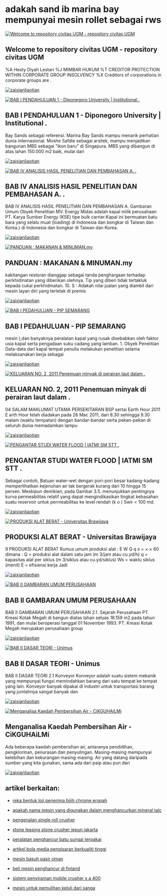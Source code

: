 # adakah sand ib marina bay mempunyai mesin rollet sebagai rws
<a href="https://mnn.zoosnet.net/LR/Chatpre.aspx?id=MNN94995150&p=https://topgrinding.com/" target="_blank">![Welcome to repository civitas UGM - repository civitas UGM](https://github.com/technlg/images/blob/main/28.jpg)</a>
## Welcome to repository civitas UGM - repository civitas UGM
%A Hesty Diyah Lestari %J MIMBAR HUKUM %T CREDITOR PROTECTION WITHIN CORPORATE GROUP INSOLVENCY %X Creditors of corporations in corporate groups are .
<a href="https://mnn.zoosnet.net/LR/Chatpre.aspx?id=MNN94995150&p=https://topgrinding.com/" target="_blank"><img src="https://github.com/technlg/images/raw/main/chat11.jpg" alt="zaixianliaotian"/></a><a href="//whatsapp.shibangsoft.com/WhatsApp.php" ><img src="https://github.com/technlg/images/raw/main/chat11.png" alt=""></a>
<a href="https://mnn.zoosnet.net/LR/Chatpre.aspx?id=MNN94995150&p=https://topgrinding.com/" target="_blank">![BAB I PENDAHULUAN 1 - Diponegoro University | Institutional .](https://github.com/technlg/images/blob/main/16.jpg)</a>
## BAB I PENDAHULUAN 1 - Diponegoro University | Institutional .
Bay Sands sebagai referensi. Marina Bay Sands mampu menarik perhatian dunia internasional. Moshe Safdie sebagai arsitek, mampu menjadikan bangunan MBS sebagai "ikon baru" di Singapura. MBS yang dibangun di atas lahan 150.000 m2 baik, mulai dari 
<a href="https://mnn.zoosnet.net/LR/Chatpre.aspx?id=MNN94995150&p=https://topgrinding.com/" target="_blank"><img src="https://github.com/technlg/images/raw/main/chat11.jpg" alt="zaixianliaotian"/></a><a href="//whatsapp.shibangsoft.com/WhatsApp.php" ><img src="https://github.com/technlg/images/raw/main/chat11.png" alt=""></a>
<a href="https://mnn.zoosnet.net/LR/Chatpre.aspx?id=MNN94995150&p=https://topgrinding.com/" target="_blank">![BAB IV ANALISIS HASIL PENELITIAN DAN PEMBAHASAN A. .](https://github.com/technlg/images/blob/main/39.jpg)</a>
## BAB IV ANALISIS HASIL PENELITIAN DAN PEMBAHASAN A. .
BAB IV ANALISIS HASIL PENELITIAN DAN PEMBAHASAN A. Gambaran Umum Obyek Penelitian MV. Energy Midas adalah kapal milik perusahaan PT. Karya Sumber Energy (KSE) tipe bulk carrier.Kapal ini bermuatan batu bara yang selalu muat (loading) di Indonesia dan bongkar di Taiwan dan Korea.) di Indonesia dan bongkar di Taiwan dan Korea.
<a href="https://mnn.zoosnet.net/LR/Chatpre.aspx?id=MNN94995150&p=https://topgrinding.com/" target="_blank"><img src="https://github.com/technlg/images/raw/main/chat11.jpg" alt="zaixianliaotian"/></a><a href="//whatsapp.shibangsoft.com/WhatsApp.php" ><img src="https://github.com/technlg/images/raw/main/chat11.png" alt=""></a>
<a href="https://mnn.zoosnet.net/LR/Chatpre.aspx?id=MNN94995150&p=https://topgrinding.com/" target="_blank">![PANDUAN : MAKANAN & MINUMAN.my](https://github.com/technlg/images/blob/main/48.jpg)</a>
## PANDUAN : MAKANAN & MINUMAN.my
kakitangan restoran dianggap sebagai tanda penghargaan terhadap perkhidmatan yang diberikan olehnya. Tip yang diberi tidak tertakluk kepada cukai perkhidmatan. 10. S : Adakah nilai jualan yang diambil dari mesin layan diri yang terletak di premis
<a href="https://mnn.zoosnet.net/LR/Chatpre.aspx?id=MNN94995150&p=https://topgrinding.com/" target="_blank"><img src="https://github.com/technlg/images/raw/main/chat11.jpg" alt="zaixianliaotian"/></a><a href="//whatsapp.shibangsoft.com/WhatsApp.php" ><img src="https://github.com/technlg/images/raw/main/chat11.png" alt=""></a>
<a href="https://mnn.zoosnet.net/LR/Chatpre.aspx?id=MNN94995150&p=https://topgrinding.com/" target="_blank">![BAB I PEDAHULUAN - PIP SEMARANG](https://github.com/technlg/images/blob/main/3.jpg)</a>
## BAB I PEDAHULUAN - PIP SEMARANG
mesin ),dan banyaknya peralatan kapal yang rusak disebabkan oleh faktor usia kapal serta pengadaan suku cadang yang lamban. 1. Obyek Penelitian Data-data dari kapal tempat penulis melakukan penelitian selama melaksanakan kerja sebagai
<a href="https://mnn.zoosnet.net/LR/Chatpre.aspx?id=MNN94995150&p=https://topgrinding.com/" target="_blank"><img src="https://github.com/technlg/images/raw/main/chat11.jpg" alt="zaixianliaotian"/></a><a href="//whatsapp.shibangsoft.com/WhatsApp.php" ><img src="https://github.com/technlg/images/raw/main/chat11.png" alt=""></a>
<a href="https://mnn.zoosnet.net/LR/Chatpre.aspx?id=MNN94995150&p=https://topgrinding.com/" target="_blank">![KELUARAN NO. 2, 2011 Penemuan minyak di perairan laut dalam .](https://github.com/technlg/images/blob/main/38.jpg)</a>
## KELUARAN NO. 2, 2011 Penemuan minyak di perairan laut dalam .
04 SALAM MAKLUMAT UTAMA PERSEKITARAN BSP sertai Earth Hour 2011 E arth Hour telah diadakan pada 26 Mac 2011, dari 8.30 sehingga 9.30 malam (waktu tempatan) dengan bandar-bandar serta pekan-pekan di seluruh dunia memadamkan lampu
<a href="https://mnn.zoosnet.net/LR/Chatpre.aspx?id=MNN94995150&p=https://topgrinding.com/" target="_blank"><img src="https://github.com/technlg/images/raw/main/chat11.jpg" alt="zaixianliaotian"/></a><a href="//whatsapp.shibangsoft.com/WhatsApp.php" ><img src="https://github.com/technlg/images/raw/main/chat11.png" alt=""></a>
<a href="https://mnn.zoosnet.net/LR/Chatpre.aspx?id=MNN94995150&p=https://topgrinding.com/" target="_blank">![PENGANTAR STUDI WATER FLOOD | IATMI SM STT .](https://github.com/technlg/images/blob/main/56.jpg)</a>
## PENGANTAR STUDI WATER FLOOD | IATMI SM STT .
Sebagai contoh, Batuan water-wet dengan pori-pori besar kadang-kadang memperlihatkan kejenuhan air tak bergerak kurang dari 10 hingga 15 persen. Meskipun demikian, pada Gambar 3.5. menunjukkan pentingnya kurva permeabilitas relatif yang dapat mengindikasikan tingkat kebasahan suatu reservoir untuk permeabilitas ke level rendah (k o ) Swir < 100 md.
<a href="https://mnn.zoosnet.net/LR/Chatpre.aspx?id=MNN94995150&p=https://topgrinding.com/" target="_blank"><img src="https://github.com/technlg/images/raw/main/chat11.jpg" alt="zaixianliaotian"/></a><a href="//whatsapp.shibangsoft.com/WhatsApp.php" ><img src="https://github.com/technlg/images/raw/main/chat11.png" alt=""></a>
<a href="https://mnn.zoosnet.net/LR/Chatpre.aspx?id=MNN94995150&p=https://topgrinding.com/" target="_blank">![PRODUKSI ALAT BERAT - Universitas Brawijaya](https://github.com/technlg/images/blob/main/33.jpg)</a>
## PRODUKSI ALAT BERAT - Universitas Brawijaya
9 PRODUKSI ALAT BERAT Rumus umum produksi alat : E W Q q s = × × 60 dimana : Q = produksi alat dalam satu jam (m 3/jam atau cu.yd/h) q = kapasitas alat per siklus (m 3/siklus atau cu.yd/siklus) Ws = waktu siklus (menit) E = efisiensi kerja Jadi
<a href="https://mnn.zoosnet.net/LR/Chatpre.aspx?id=MNN94995150&p=https://topgrinding.com/" target="_blank"><img src="https://github.com/technlg/images/raw/main/chat11.jpg" alt="zaixianliaotian"/></a><a href="//whatsapp.shibangsoft.com/WhatsApp.php" ><img src="https://github.com/technlg/images/raw/main/chat11.png" alt=""></a>
<a href="https://mnn.zoosnet.net/LR/Chatpre.aspx?id=MNN94995150&p=https://topgrinding.com/" target="_blank">![BAB II GAMBARAN UMUM PERUSAHAAN](https://github.com/technlg/images/blob/main/66.jpg)</a>
## BAB II GAMBARAN UMUM PERUSAHAAN
BAB II GAMBARAN UMUM PERUSAHAAN 2.1. Sejarah Perusahaan PT. Kreasi Kotak Megah di bangun diatas lahan seluas 18.159 m2 pada tahun 1991, dan mulai beroperasi tanggal 01 November 1993. PT. Kreasi Kotak Megah merupakan perusahaan group
<a href="https://mnn.zoosnet.net/LR/Chatpre.aspx?id=MNN94995150&p=https://topgrinding.com/" target="_blank"><img src="https://github.com/technlg/images/raw/main/chat11.jpg" alt="zaixianliaotian"/></a><a href="//whatsapp.shibangsoft.com/WhatsApp.php" ><img src="https://github.com/technlg/images/raw/main/chat11.png" alt=""></a>
<a href="https://mnn.zoosnet.net/LR/Chatpre.aspx?id=MNN94995150&p=https://topgrinding.com/" target="_blank">![BAB II DASAR TEORI - Unimus](https://github.com/technlg/images/blob/main/38.jpg)</a>
## BAB II DASAR TEORI - Unimus
BAB II DASAR TEORI 2.1 Konveyor Konveyor adalah suatu sistem mekanik yang mempunyai fungsi memindahkan barang dari satu tempat ke tempat yang lain. Konveyor banyak dipakai di industri untuk transportasi barang yang jumlahnya sangat banyak dan
<a href="https://mnn.zoosnet.net/LR/Chatpre.aspx?id=MNN94995150&p=https://topgrinding.com/" target="_blank"><img src="https://github.com/technlg/images/raw/main/chat11.jpg" alt="zaixianliaotian"/></a><a href="//whatsapp.shibangsoft.com/WhatsApp.php" ><img src="https://github.com/technlg/images/raw/main/chat11.png" alt=""></a>
<a href="https://mnn.zoosnet.net/LR/Chatpre.aspx?id=MNN94995150&p=https://topgrinding.com/" target="_blank">![Menganalisa Kaedah Pembersihan Air - CiKGUHAiLMi](https://github.com/technlg/images/blob/main/11.jpg)</a>
## Menganalisa Kaedah Pembersihan Air - CiKGUHAiLMi
Ada beberapa kaedah pembersihan air, antaranya pendidihan, pengklorinan, penurasan dan penyulingan. Masing-masing mempunyai kelebihan dan kekurangan masing-masing. Air yang datang daripada sumber yang kita gunakan, sama ada dari paip atau pun dari 
<a href="https://mnn.zoosnet.net/LR/Chatpre.aspx?id=MNN94995150&p=https://topgrinding.com/" target="_blank"><img src="https://github.com/technlg/images/raw/main/chat11.jpg" alt="zaixianliaotian"/></a><a href="//whatsapp.shibangsoft.com/WhatsApp.php" ><img src="https://github.com/technlg/images/raw/main/chat11.png" alt=""></a>
## artikel berkaitan:
* [reka bentuk loji penerima bijih chrome eropah](reka%20bentuk%20loji%20penerima%20bijih%20chrome%20eropah.md)
* [apakah nama mesin yang digunakan dalam menghancurkan mineral talc](apakah%20nama%20mesin%20yang%20digunakan%20dalam%20menghancurkan%20mineral%20talc.md)
* [pengenalan single roll crusher](pengenalan%20single%20roll%20crusher.md)
* [stone leasing stone crusher jepun jakarta](stone%20leasing%20stone%20crusher%20jepun%20jakarta.md)
* [peralatan penghancur batu sungai terpakai](peralatan%20penghancur%20batu%20sungai%20terpakai.md)
* [artikel bola media pengisaran berkualiti tinggi](artikel%20bola%20media%20pengisaran%20berkualiti%20tinggi.md)
* [mesin basuh pasir oman](mesin%20basuh%20pasir%20oman.md)
* [beli mesin penghancur di finland](beli%20mesin%20penghancur%20di%20finland.md)
* [sistem penyiraman mobile crusher x a 400](sistem%20penyiraman%20mobile%20crusher%20x%20a%20400.md)
* [mesin untuk pemulihan keluli dari sanga](mesin%20untuk%20pemulihan%20keluli%20dari%20sanga.md)
